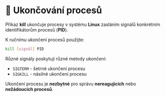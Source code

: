 # 🔪 Ukončování procesů

Příkaz **kill** ukončuje procesy v systému **Linux** zasláním signálů konkrétním 
identifikátorům procesů (**PID**).  

K ručnímu ukončení procesů použijte:

```BASH
kill [signál] PID
```

Různé signály poskytují různé metody ukončení:

- ```SIGTERM``` - šetrné ukončení procesu
- ```SIGKILL``` - násilné ukončení procesu

Ukončení procesu je **nezbytné** pro správu **nereagujících** nebo **nežádoucích procesů**.